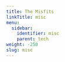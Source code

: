 ```yaml
---
title: The Misfits
linkTitle: misc
menu:
  sidebar:
    identifier: misc
    parent: tech
weight: -250
slug: misc
---
```

